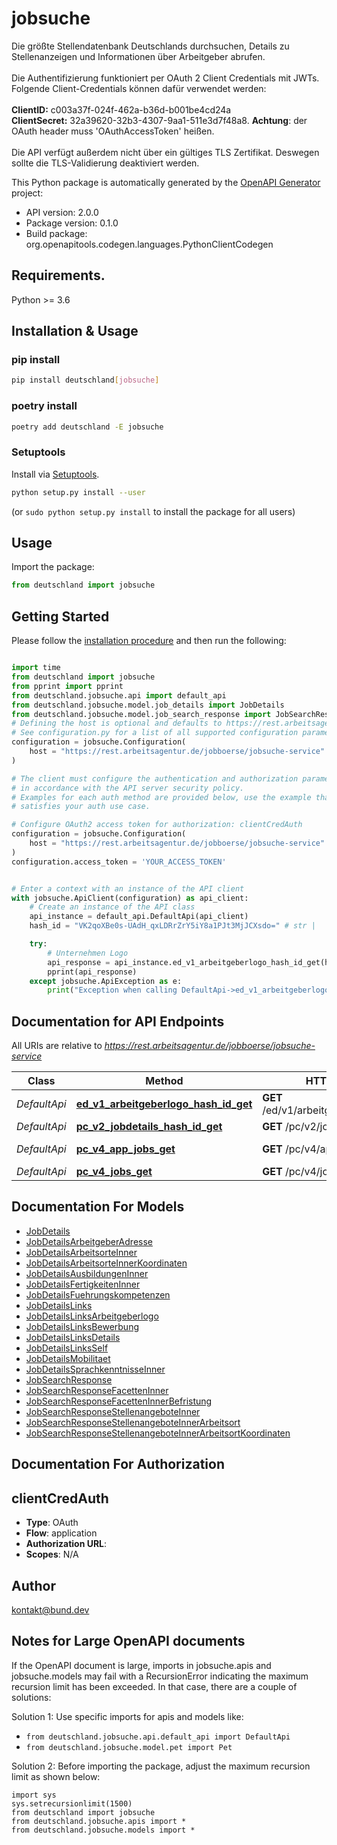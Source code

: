 # jobsuche
Die größte Stellendatenbank Deutschlands durchsuchen, Details zu Stellenanzeigen und Informationen über Arbeitgeber abrufen. <br><br> Die Authentifizierung funktioniert per OAuth 2 Client Credentials mit JWTs. Folgende Client-Credentials können dafür verwendet werden:<br><br> **ClientID:** c003a37f-024f-462a-b36d-b001be4cd24a <br> **ClientSecret:** 32a39620-32b3-4307-9aa1-511e3d7f48a8. **Achtung**: der OAuth header muss 'OAuthAccessToken' heißen.<br><br> Die API verfügt außerdem nicht über ein gültiges TLS Zertifikat. Deswegen sollte die TLS-Validierung deaktiviert werden.

This Python package is automatically generated by the [OpenAPI Generator](https://openapi-generator.tech) project:

- API version: 2.0.0
- Package version: 0.1.0
- Build package: org.openapitools.codegen.languages.PythonClientCodegen

## Requirements.

Python >= 3.6

## Installation & Usage
### pip install

```sh
pip install deutschland[jobsuche]
```

### poetry install

```sh
poetry add deutschland -E jobsuche
```

### Setuptools

Install via [Setuptools](http://pypi.python.org/pypi/setuptools).

```sh
python setup.py install --user
```
(or `sudo python setup.py install` to install the package for all users)

## Usage

Import the package:
```python
from deutschland import jobsuche
```

## Getting Started

Please follow the [installation procedure](#installation--usage) and then run the following:

```python

import time
from deutschland import jobsuche
from pprint import pprint
from deutschland.jobsuche.api import default_api
from deutschland.jobsuche.model.job_details import JobDetails
from deutschland.jobsuche.model.job_search_response import JobSearchResponse
# Defining the host is optional and defaults to https://rest.arbeitsagentur.de/jobboerse/jobsuche-service
# See configuration.py for a list of all supported configuration parameters.
configuration = jobsuche.Configuration(
    host = "https://rest.arbeitsagentur.de/jobboerse/jobsuche-service"
)

# The client must configure the authentication and authorization parameters
# in accordance with the API server security policy.
# Examples for each auth method are provided below, use the example that
# satisfies your auth use case.

# Configure OAuth2 access token for authorization: clientCredAuth
configuration = jobsuche.Configuration(
    host = "https://rest.arbeitsagentur.de/jobboerse/jobsuche-service"
)
configuration.access_token = 'YOUR_ACCESS_TOKEN'


# Enter a context with an instance of the API client
with jobsuche.ApiClient(configuration) as api_client:
    # Create an instance of the API class
    api_instance = default_api.DefaultApi(api_client)
    hash_id = "VK2qoXBe0s-UAdH_qxLDRrZrY5iY8a1PJt3MjJCXsdo=" # str | 

    try:
        # Unternehmen Logo
        api_response = api_instance.ed_v1_arbeitgeberlogo_hash_id_get(hash_id)
        pprint(api_response)
    except jobsuche.ApiException as e:
        print("Exception when calling DefaultApi->ed_v1_arbeitgeberlogo_hash_id_get: %s\n" % e)
```

## Documentation for API Endpoints

All URIs are relative to *https://rest.arbeitsagentur.de/jobboerse/jobsuche-service*

Class | Method | HTTP request | Description
------------ | ------------- | ------------- | -------------
*DefaultApi* | [**ed_v1_arbeitgeberlogo_hash_id_get**](docs/DefaultApi.md#ed_v1_arbeitgeberlogo_hash_id_get) | **GET** /ed/v1/arbeitgeberlogo/{hashID} | Unternehmen Logo
*DefaultApi* | [**pc_v2_jobdetails_hash_id_get**](docs/DefaultApi.md#pc_v2_jobdetails_hash_id_get) | **GET** /pc/v2/jobdetails/{hashID} | Jobdetail
*DefaultApi* | [**pc_v4_app_jobs_get**](docs/DefaultApi.md#pc_v4_app_jobs_get) | **GET** /pc/v4/app/jobs | Jobsuche via App
*DefaultApi* | [**pc_v4_jobs_get**](docs/DefaultApi.md#pc_v4_jobs_get) | **GET** /pc/v4/jobs | Jobsuche


## Documentation For Models

 - [JobDetails](docs/JobDetails.md)
 - [JobDetailsArbeitgeberAdresse](docs/JobDetailsArbeitgeberAdresse.md)
 - [JobDetailsArbeitsorteInner](docs/JobDetailsArbeitsorteInner.md)
 - [JobDetailsArbeitsorteInnerKoordinaten](docs/JobDetailsArbeitsorteInnerKoordinaten.md)
 - [JobDetailsAusbildungenInner](docs/JobDetailsAusbildungenInner.md)
 - [JobDetailsFertigkeitenInner](docs/JobDetailsFertigkeitenInner.md)
 - [JobDetailsFuehrungskompetenzen](docs/JobDetailsFuehrungskompetenzen.md)
 - [JobDetailsLinks](docs/JobDetailsLinks.md)
 - [JobDetailsLinksArbeitgeberlogo](docs/JobDetailsLinksArbeitgeberlogo.md)
 - [JobDetailsLinksBewerbung](docs/JobDetailsLinksBewerbung.md)
 - [JobDetailsLinksDetails](docs/JobDetailsLinksDetails.md)
 - [JobDetailsLinksSelf](docs/JobDetailsLinksSelf.md)
 - [JobDetailsMobilitaet](docs/JobDetailsMobilitaet.md)
 - [JobDetailsSprachkenntnisseInner](docs/JobDetailsSprachkenntnisseInner.md)
 - [JobSearchResponse](docs/JobSearchResponse.md)
 - [JobSearchResponseFacettenInner](docs/JobSearchResponseFacettenInner.md)
 - [JobSearchResponseFacettenInnerBefristung](docs/JobSearchResponseFacettenInnerBefristung.md)
 - [JobSearchResponseStellenangeboteInner](docs/JobSearchResponseStellenangeboteInner.md)
 - [JobSearchResponseStellenangeboteInnerArbeitsort](docs/JobSearchResponseStellenangeboteInnerArbeitsort.md)
 - [JobSearchResponseStellenangeboteInnerArbeitsortKoordinaten](docs/JobSearchResponseStellenangeboteInnerArbeitsortKoordinaten.md)


## Documentation For Authorization


## clientCredAuth

- **Type**: OAuth
- **Flow**: application
- **Authorization URL**: 
- **Scopes**: N/A


## Author

kontakt@bund.dev


## Notes for Large OpenAPI documents
If the OpenAPI document is large, imports in jobsuche.apis and jobsuche.models may fail with a
RecursionError indicating the maximum recursion limit has been exceeded. In that case, there are a couple of solutions:

Solution 1:
Use specific imports for apis and models like:
- `from deutschland.jobsuche.api.default_api import DefaultApi`
- `from deutschland.jobsuche.model.pet import Pet`

Solution 2:
Before importing the package, adjust the maximum recursion limit as shown below:
```
import sys
sys.setrecursionlimit(1500)
from deutschland import jobsuche
from deutschland.jobsuche.apis import *
from deutschland.jobsuche.models import *
```

